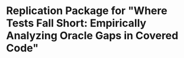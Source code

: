 # Replication Package for "Where Tests Fall Short: Empirically Analyzing Oracle Gaps in Covered Code"